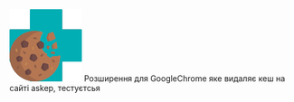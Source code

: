 <img src="icon.png" width="128">
Розширення для GoogleChrome яке видаляє кеш на сайті askep, тестуєтсья
